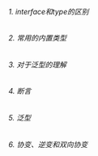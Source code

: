 ###### 1. interface和type的区别



###### 2. 常用的内置类型


###### 3. 对于泛型的理解


###### 4. 断言


###### 5. 泛型


###### 6. 协变、逆变和双向协变